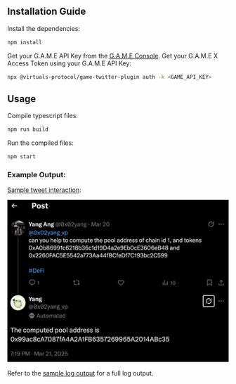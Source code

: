 ## Installation Guide
Install the dependencies:
```bash
npm install
```

Get your G.A.M.E API Key from the [G.A.M.E Console](https://console.game.virtuals.io/).
Get your G.A.M.E X Access Token using your G.A.M.E API Key:
```bash
npx @virtuals-protocol/game-twitter-plugin auth -k <GAME_API_KEY>
```

## Usage
Compile typescript files:
```bash
npm run build
```

Run the compiled files:
```bash
npm start
```

### Example Output:
[Sample tweet interaction](https://x.com/0x02yang_vp/status/1903043817986723997):

![agent_sample_tweet_interaction](sample_tweet_interaction.png)

Refer to the [sample log output](./sample_output.log) for a full log output.

